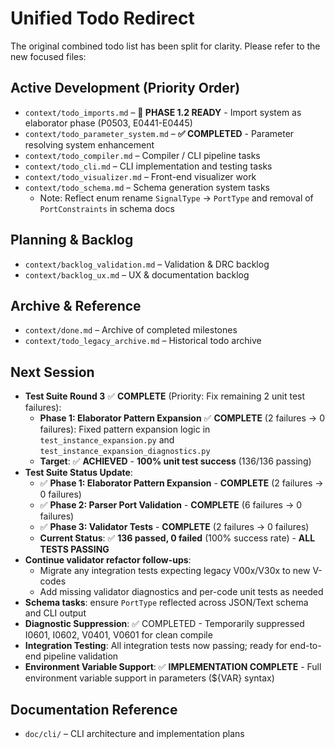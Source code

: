 # Unified Todo Redirect

The original combined todo list has been split for clarity. Please refer to the new focused files:

## Active Development (Priority Order)
- `context/todo_imports.md` – **🚀 PHASE 1.2 READY** - Import system as elaborator phase (P0503, E0441-E0445)
- `context/todo_parameter_system.md` – **✅ COMPLETED** - Parameter resolving system enhancement
- `context/todo_compiler.md` – Compiler / CLI pipeline tasks
- `context/todo_cli.md` – CLI implementation and testing tasks
- `context/todo_visualizer.md` – Front-end visualizer work
- `context/todo_schema.md` – Schema generation system tasks
  - Note: Reflect enum rename `SignalType` → `PortType` and removal of `PortConstraints` in schema docs

## Planning & Backlog
- `context/backlog_validation.md` – Validation & DRC backlog
- `context/backlog_ux.md` – UX & documentation backlog

## Archive & Reference
- `context/done.md` – Archive of completed milestones
- `context/todo_legacy_archive.md` – Historical todo archive

## Next Session
- **Test Suite Round 3** ✅ **COMPLETE** (Priority: Fix remaining 2 unit test failures):
  - **Phase 1: Elaborator Pattern Expansion** ✅ **COMPLETE** (2 failures → 0 failures): Fixed pattern expansion logic in `test_instance_expansion.py` and `test_instance_expansion_diagnostics.py`
  - **Target**: ✅ **ACHIEVED** - **100% unit test success** (136/136 passing)
- **Test Suite Status Update**:
  - ✅ **Phase 1: Elaborator Pattern Expansion** - **COMPLETE** (2 failures → 0 failures)
  - ✅ **Phase 2: Parser Port Validation** - **COMPLETE** (6 failures → 0 failures)
  - ✅ **Phase 3: Validator Tests** - **COMPLETE** (2 failures → 0 failures)
  - **Current Status**: ✅ **136 passed, 0 failed** (100% success rate) - **ALL TESTS PASSING**
- **Continue validator refactor follow-ups**:
  - Migrate any integration tests expecting legacy V00x/V30x to new V-codes
  - Add missing validator diagnostics and per-code unit tests as needed
- **Schema tasks**: ensure `PortType` reflected across JSON/Text schema and CLI output
- **Diagnostic Suppression**: ✅ COMPLETED - Temporarily suppressed I0601, I0602, V0401, V0601 for clean compile
- **Integration Testing**: All integration tests now passing; ready for end-to-end pipeline validation
- **Environment Variable Support**: ✅ **IMPLEMENTATION COMPLETE** - Full environment variable support in parameters (${VAR} syntax)

## Documentation Reference
- `doc/cli/` – CLI architecture and implementation plans
